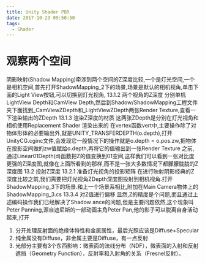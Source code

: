 ```yaml
---
title: Unity Shader PBR
date: 2017-10-23 09:50:50
tags:
  - Shader
---
```

# 观察两个空间
阴影映射(Shadow Mapping)牵涉到两个空间的Z深度比较,一个是灯光空间,一个是相机空间,首先打开ShadowMapping_2下的场景,场景是默认的相机视角,单击下面的Light View按钮,可以切换到灯光视角,
13.1.2 两个视角的Z深度
分别单机LightView Depth和CamView Depth,然后到Shadow/ShadowMapping工程文件夹下面找到_CamViewZDepth和_LightViewZDepth两张Render Texture,查看一下渲染输出的ZDepth
13.1.3 渲染Z深度的材质
这两张ZDepth是分别在灯光视角和相机使用Replacement Shader 渲染出来的
在vertex函数vert中,主要操作除了对物体形体的必要输出外,就是UNITY_TRANSFERDEPTH(o.depth),打开UnityCG.cginc文件,会发现它一般情况下的操作就是o.depth = o.pos.zw,把物体在投影空间做的zw值赋给o.depth,再将它的值输出到一张Render Texture 之前,通过Linear01Depth(d)函数把Z的值变换到01空间,这样我们可以看到一张对比度更强的Z深度图,就像在上面所看到的那样,而不是一张大多数情况下都朦朦胧胧的Z深度图
13.2 投射Z深度
13.2.1 准备灯光视角的投影矩阵
 在进行映射阴影经典的Z深度比较之前,我们需要把灯光视角ZDepth深度图投射到相机视角.打开ShadowMapping_3下的场景.和上一个场景系相比,附加在Main Camera物体上的ShadowMapping_3.cs
13.3.4 对Z值进行偏移
显然,Z的精度是个问题,而且通过上述编码操作我们已经解决了Shadow ance的问题,但是主要问题依然,这个现象叫Peter Panning,源自迪尼斯的一部动画主角Peter Pan,他的影子可以脱离自身活动起来,打开

1. 分开处理反射面的绝缘体特性和金属属性，最后光照应该是Diffuse+Specular
2. 纯金属没有Diffuse，非金属主要是Diffuse，有一点反射
3. 光部分主要有3个东西影响：微表面的法线分布（NDF），微表面的入射和反射遮挡（Geometry Function），反射率和入射角的关系（Fresnel反射）。
